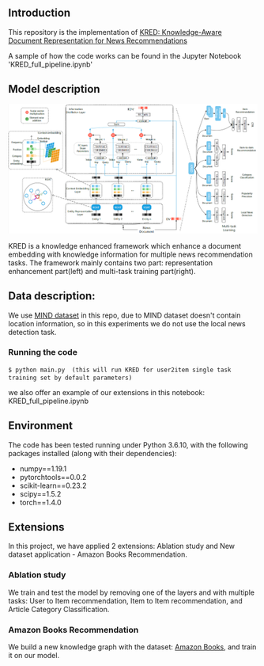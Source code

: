 ## Introduction

This repository is the implementation of [KRED: Knowledge-Aware Document Representation for News Recommendations](https://arxiv.org/abs/1910.11494)

A sample of how the code works can be found in the Jupyter Notebook 'KRED_full_pipeline.ipynb' 

## Model description

![](./framework.PNG)

KRED is a knowledge enhanced framework which enhance a document embedding with knowledge information for multiple news recommendation tasks. The framework mainly contains two part: representation enhancement part(left) and multi-task training part(right).

##  Data description:

We use [MIND dataset](https://msnews.github.io) in this repo, due to MIND dataset doesn't contain location information, so in this experiments we do not use the local news detection task.

###  Running the code
```
$ python main.py  (this will run KRED for user2item single task training set by default parameters)
```

we also offer an example of our extensions in this notebook: KRED_full_pipeline.ipynb


## Environment
The code has been tested running under Python 3.6.10, with the following packages installed (along with their dependencies):
- numpy==1.19.1
- pytorchtools==0.0.2
- scikit-learn==0.23.2
- scipy==1.5.2
- torch==1.4.0

## Extensions
In this project, we have applied 2 extensions: Ablation study and New dataset application - Amazon Books Recommendation.
### Ablation study
We train and test the model by removing one of the layers and with multiple tasks: User to Item recommendation, Item to Item recommendation, and Article Category Classification.

### Amazon Books Recommendation
We build a new knowledge graph with the dataset: [Amazon Books](https://www.kaggle.com/datasets/mohamedbakhet/amazon-books-reviews?select=Books_rating.csv), and train it on our model.
